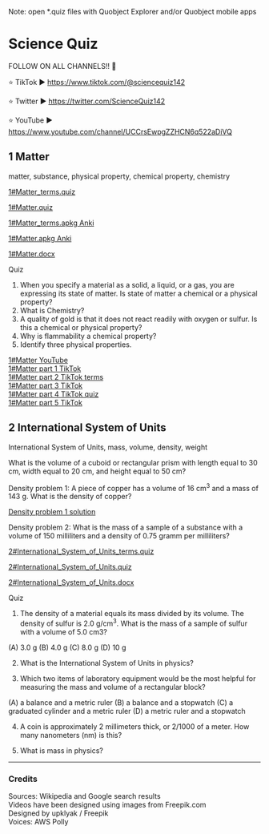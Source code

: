 Note: open *.quiz files with Quobject Explorer and/or Quobject mobile apps

# Science Quiz

FOLLOW ON ALL CHANNELS!! 📢

⭐ TikTok ► https://www.tiktok.com/@sciencequiz142    

⭐ Twitter ► https://twitter.com/ScienceQuiz142   

⭐ YouTube ► https://www.youtube.com/channel/UCCrsEwpgZZHCN6q522aDiVQ   



## 1 Matter
matter, substance, physical property, chemical property, chemistry

[1#Matter_terms.quiz](https://s3.amazonaws.com/apps.quobject.io/science.quiz/1%23Matter_terms.quiz)

[1#Matter.quiz](https://s3.amazonaws.com/apps.quobject.io/science.quiz/1%23Matter.quiz)

[1#Matter_terms.apkg Anki](https://s3.amazonaws.com/apps.quobject.io/science.quiz/1%23Matter_terms.apkg)

[1#Matter.apkg Anki](https://s3.amazonaws.com/apps.quobject.io/science.quiz/1%23Matter.apkg)

[1#Matter.docx](https://s3.amazonaws.com/apps.quobject.io/science.quiz/1%23Matter.docx)

Quiz
1. When you specify a material as a solid, a liquid, or a gas, you are expressing its state of matter. Is state of matter a chemical or a physical property? 
2. What is Chemistry? 
3. A quality of gold is that it does not react readily with oxygen or sulfur. Is this a chemical or physical property? 
4. Why is flammability a chemical property? 
5. Identify three physical properties. 

[1#Matter YouTube](https://youtu.be/kddBy0HsYhQ) <br>
[1#Matter part 1 TikTok](https://www.tiktok.com/@sciencequiz142/video/7102339135150607618?is_from_webapp=1&sender_device=pc&web_id=7098248241129850369) <br>
[1#Matter part 2 TikTok terms](https://www.tiktok.com/@sciencequiz142/video/7102339370455141634?is_from_webapp=1&sender_device=pc&web_id=7098248241129850369) <br>
[1#Matter part 3 TikTok](https://www.tiktok.com/@sciencequiz142/video/7102339452005010690?is_from_webapp=1&sender_device=pc&web_id=7098248241129850369) <br>
[1#Matter part 4 TikTok quiz](https://www.tiktok.com/@sciencequiz142/video/7102339544992779522?is_from_webapp=1&sender_device=pc&web_id=7098248241129850369) <br>
[1#Matter part 5 TikTok](https://www.tiktok.com/@sciencequiz142/video/7102339852691082498?is_from_webapp=1&sender_device=pc&web_id=7098248241129850369) <br>


## 2 International System of Units
International System of Units, mass, volume, density, weight

What is the volume of a cuboid or rectangular prism with length equal to 30 cm, width equal to 20 cm, and height equal to 50 cm? 

Density problem 1: A piece of copper has a volume of 16 cm<sup>3</sup> and a mass of 143 g. What is the density of copper?

[Density problem 1 solution](https://www.wolframalpha.com/input?i=systems+of+equations+calculator&assumption=%7B%22F%22%2C+%22SolveSystemOf4EquationsCalculator%22%2C+%22equation1%22%7D+-%3E%22D+%3D+m%2FV%22&assumption=%7B%22F%22%2C+%22SolveSystemOf4EquationsCalculator%22%2C+%22equation4%22%7D+-%3E%22%22&assumption=%22FSelect%22+-%3E+%7B%7B%22SolveSystemOf3EquationsCalculator%22%7D%7D&assumption=%7B%22F%22%2C+%22SolveSystemOf4EquationsCalculator%22%2C+%22equation2%22%7D+-%3E%22m%3D143%22&assumption=%7B%22F%22%2C+%22SolveSystemOf4EquationsCalculator%22%2C+%22equation3%22%7D+-%3E%22V%3D16%22
)

Density problem 2: What is the mass of a sample of a substance with a volume of 150 milliliters and a density of 0.75 gramm per milliliters?


[2#International_System_of_Units_terms.quiz](https://s3.amazonaws.com/apps.quobject.io/science.quiz/2%23International_System_of_Units_terms.quiz)

[2#International_System_of_Units.quiz](https://s3.amazonaws.com/apps.quobject.io/science.quiz/2%23International_System_of_Units.quiz)

[2#International_System_of_Units.docx](https://s3.amazonaws.com/apps.quobject.io/science.quiz/2%23International_System_of_Units.docx)

Quiz
1. The density of a material equals its mass divided by its volume. The density of sulfur is 2.0 g/cm<sup>3</sup>. What is the mass of a sample of sulfur with a volume of 5.0 cm3?

(A) 3.0 g
(B) 4.0 g
(C) 8.0 g
(D) 10 g

2. What is the International System of Units in physics?

3. Which two items of laboratory equipment would be the most helpful for measuring the mass and volume of a rectangular block?

(A) a balance and a metric ruler
(B) a balance and a stopwatch
(C) a graduated cylinder and a metric ruler
(D) a metric ruler and a stopwatch

4. A coin is approximately 2 millimeters thick, or 2/1000 of a meter. How many nanometers (nm) is this?

5. What is mass in physics?




<hr />

### Credits
Sources: Wikipedia and Google search results<br>
Videos have been designed using images from Freepik.com<br>
Designed by upklyak / Freepik<br>
Voices: AWS Polly<br>